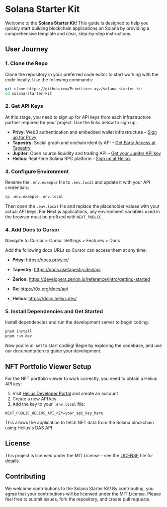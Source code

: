 # Solana Starter Kit

Welcome to the **Solana Starter Kit**! This guide is designed to help you quickly start building blockchain applications on Solana by providing a comprehensive template and clear, step-by-step instructions.

## User Journey

### 1. Clone the Repo

Clone the repository in your preferred code editor to start working with the code locally. Use the following commands:

```bash
git clone https://github.com/Primitives-xyz/solana-starter-kit
cd solana-starter-kit
```

### 2. Get API Keys

At this stage, you need to sign up for API keys from each infrastructure partner required for your project. Use the links below to sign up:

- **Privy**: Web3 authentication and embedded wallet infrastructure – <a href="https://dashboard.privy.io" target="_blank">Sign up for Privy</a>
- **Tapestry**: Social graph and onchain identity API – <a href="https://app.usetapestry.dev/" target="_blank">Get Early Access at Tapestry</a>
- **Jupiter**: Open source liquidity and trading API – <a href="https://portal.jup.ag" target="_blank">Get your Jupiter API key</a>
- **Helius**: Real-time Solana RPC platform - <a href="https://dashboard.helius.dev/" target="_blank">Sign up at Helius</a>

### 3. Configure Environment

Rename the `.env.example` file to `.env.local` and update it with your API credentials:

```bash
cp .env.example .env.local
```

Then open the `.env.local` file and replace the placeholder values with your actual API keys. For Next.js applications, any environment variables used in the browser must be prefixed with `NEXT_PUBLIC_`.

### 4. Add Docs to Cursor

Navigate to Cursor > Cursor Settings > Features > Docs

Add the following docs URLs so Cursor can access them at any time:

- **Privy**: https://docs.privy.io/

- **Tapestry**: https://docs.usetapestry.dev/api

- **Zerion**: https://developers.zerion.io/reference/intro/getting-started

- **0x**: https://0x.org/docs/api

- **Helius**: https://docs.helius.dev/

### 5. Install Dependencies and Get Started

Install dependencies and run the development server to begin coding:

```bash
pnpm install
pnpm run dev
```

Now you're all set to start coding! Begin by exploring the codebase, and use our documentation to guide your development.

## NFT Portfolio Viewer Setup

For the NFT portfolio viewer to work correctly, you need to obtain a Helius API key:

1. Visit [Helius Developer Portal](https://dev.helius.xyz/dashboard) and create an account
2. Create a new API key
3. Add the key to your `.env.local` file:

```
NEXT_PUBLIC_HELIUS_API_KEY=your_api_key_here
```

This allows the application to fetch NFT data from the Solana blockchain using Helius's DAS API.

## License

This project is licensed under the MIT License - see the [LICENSE](LICENSE) file for details.

## Contributing

We welcome contributions to the Solana Starter Kit! By contributing, you agree that your contributions will be licensed under the MIT License. Please feel free to submit issues, fork the repository, and create pull requests.
